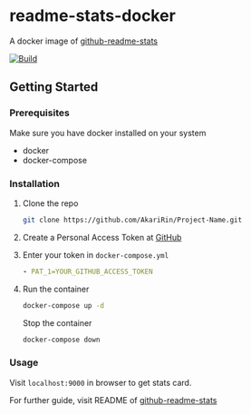 # readme-stats-docker
A docker image of [github-readme-stats](https://github.com/anuraghazra/github-readme-stats)

[![Build](https://github.com/AkariRin/readme-stats-docker/actions/workflows/publish.yml/badge.svg)](https://github.com/AkariRin/readme-stats-docker/actions/workflows/publish.yml)

## Getting Started

### Prerequisites

Make sure you have docker installed on your system
* docker
* docker-compose

### Installation

1. Clone the repo
   ```sh
   git clone https://github.com/AkariRin/Project-Name.git
   ```
2. Create a Personal Access Token at [GitHub](https://github.com/settings/tokens/new)

3. Enter your token in `docker-compose.yml`
   ```yaml
   - PAT_1=YOUR_GITHUB_ACCESS_TOKEN
   ```
   
4. Run the container
   ```sh
   docker-compose up -d
   ```
   Stop the container
   ```sh
   docker-compose down
   ```

### Usage
Visit `localhost:9000` in browser to get stats card.

For further guide, visit README of [github-readme-stats](https://github.com/anuraghazra/github-readme-stats)
